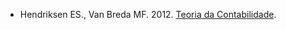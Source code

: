 * Hendriksen ES., Van Breda MF. 2012. [Teoria da Contabilidade](https://books.google.com.br/books/about/Teoria_da_contabilidade.html).
